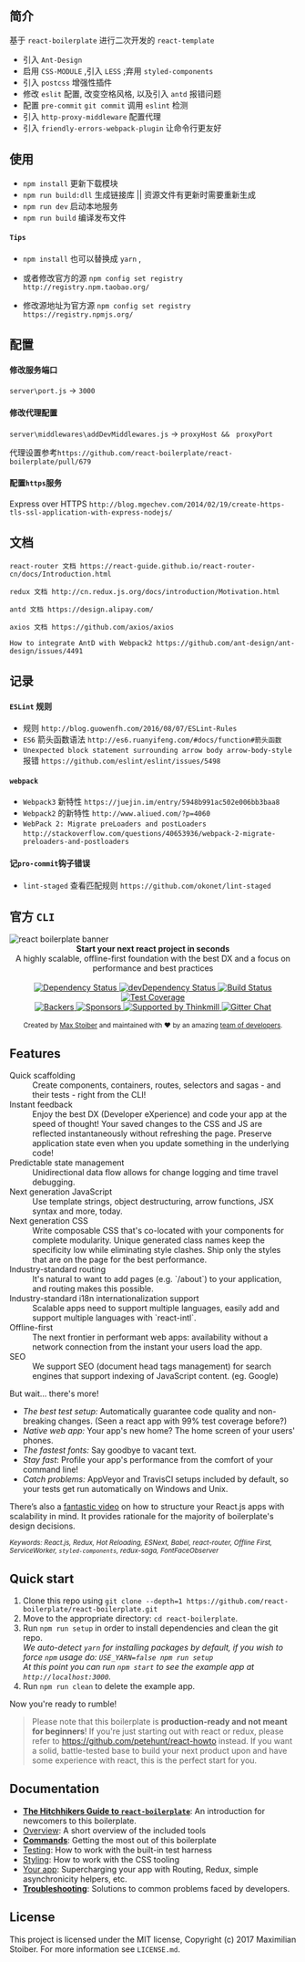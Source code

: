 ## 简介

基于 `react-boilerplate` 进行二次开发的 `react-template`
- 引入 `Ant-Design`
- 启用 `CSS-MODULE` ,引入 `LESS` ;弃用 `styled-components`
- 引入 `postcss` 增强性插件
- 修改 `eslit` 配置, 改变空格风格, 以及引入 `antd` 报错问题
- 配置 `pre-commit` `git commit` 调用 `eslint` 检测
- 引入 `http-proxy-middleware` 配置代理
- 引入 `friendly-errors-webpack-plugin` 让命令行更友好

## 使用

- `npm install` 更新下载模块
- `npm run build:dll` 生成链接库 || 资源文件有更新时需要重新生成
- `npm run dev` 启动本地服务
- `npm run build` 编译发布文件

#### `Tips`

- `npm install` 也可以替换成 `yarn` ,

- 或者修改官方的源 `npm config set registry http://registry.npm.taobao.org/`

- 修改源地址为官方源 `npm config set registry https://registry.npmjs.org/`


## 配置

#### 修改服务端口   

`server\port.js` -> `3000`

#### 修改代理配置

`server\middlewares\addDevMiddlewares.js` -> `proxyHost &&　proxyPort`

代理设置参考`https://github.com/react-boilerplate/react-boilerplate/pull/679`

#### 配置`https`服务

Express over HTTPS `http://blog.mgechev.com/2014/02/19/create-https-tls-ssl-application-with-express-nodejs/`

## 文档

`react-router 文档 https://react-guide.github.io/react-router-cn/docs/Introduction.html`

`redux 文档 http://cn.redux.js.org/docs/introduction/Motivation.html`

`antd 文档 https://design.alipay.com/`

`axios 文档 https://github.com/axios/axios`

`How to integrate AntD with Webpack2 https://github.com/ant-design/ant-design/issues/4491`

## 记录

#### `ESLint` 规则

- 规则 `http://blog.guowenfh.com/2016/08/07/ESLint-Rules`
- `ES6` 箭头函数语法 `http://es6.ruanyifeng.com/#docs/function#箭头函数`
- `Unexpected block statement surrounding arrow body arrow-body-style` 报错 `https://github.com/eslint/eslint/issues/5498`

#### `webpack`
- `Webpack3` 新特性 `https://juejin.im/entry/5948b991ac502e006bb3baa8`
- `Webpack2` 的新特性 `http://www.aliued.com/?p=4060`
- `WebPack 2: Migrate preLoaders and postLoaders`  `http://stackoverflow.com/questions/40653936/webpack-2-migrate-preloaders-and-postloaders`

#### 记`pro-commit`钩子错误

- `lint-staged` 查看匹配规则 `https://github.com/okonet/lint-staged`

## 官方 `CLI`

<img src="https://raw.githubusercontent.com/react-boilerplate/react-boilerplate-brand/master/assets/banner-metal-optimized.jpg" alt="react boilerplate banner" align="center" />

<br />

<div align="center"><strong>Start your next react project in seconds</strong></div>
<div align="center">A highly scalable, offline-first foundation with the best DX and a focus on performance and best practices</div>

<br />

<div align="center">
  <!-- Dependency Status -->
  <a href="https://david-dm.org/react-boilerplate/react-boilerplate">
    <img src="https://david-dm.org/react-boilerplate/react-boilerplate.svg" alt="Dependency Status" />
  </a>
  <!-- devDependency Status -->
  <a href="https://david-dm.org/react-boilerplate/react-boilerplate#info=devDependencies">
    <img src="https://david-dm.org/react-boilerplate/react-boilerplate/dev-status.svg" alt="devDependency Status" />
  </a>
  <!-- Build Status -->
  <a href="https://travis-ci.org/react-boilerplate/react-boilerplate">
    <img src="https://travis-ci.org/react-boilerplate/react-boilerplate.svg" alt="Build Status" />
  </a>
  <!-- Test Coverage -->
  <a href="https://coveralls.io/r/react-boilerplate/react-boilerplate">
    <img src="https://coveralls.io/repos/github/react-boilerplate/react-boilerplate/badge.svg" alt="Test Coverage" />
  </a>
</div>
<div align="center">
    <!-- Backers -->
  <a href="#backers">
    <img src="https://opencollective.com/react-boilerplate/backers/badge.svg" alt="Backers" />
  </a>
      <!-- Sponsors -->
  <a href="#sponsors">
    <img src="https://opencollective.com/react-boilerplate/sponsors/badge.svg" alt="Sponsors" />
  </a>
  <a href="http://thinkmill.com.au/?utm_source=github&utm_medium=badge&utm_campaign=react-boilerplate">
    <img alt="Supported by Thinkmill" src="https://thinkmill.github.io/badge/heart.svg" />
  </a>
  <!-- Gitter -->
  <a href="https://gitter.im/mxstbr/react-boilerplate">
    <img src="https://camo.githubusercontent.com/54dc79dc7da6b76b17bc8013342da9b4266d993c/68747470733a2f2f6261646765732e6769747465722e696d2f6d78737462722f72656163742d626f696c6572706c6174652e737667" alt="Gitter Chat" />
  </a>
</div>

<br />

<div align="center">
  <sub>Created by <a href="https://twitter.com/mxstbr">Max Stoiber</a> and maintained with ❤️ by an amazing <a href="https://github.com/orgs/react-boilerplate/teams/core">team of developers</a>.</sub>
</div>

## Features

<dl>
  <dt>Quick scaffolding</dt>
  <dd>Create components, containers, routes, selectors and sagas - and their tests - right from the CLI!</dd>

  <dt>Instant feedback</dt>
  <dd>Enjoy the best DX (Developer eXperience) and code your app at the speed of thought! Your saved changes to the CSS and JS are reflected instantaneously without refreshing the page. Preserve application state even when you update something in the underlying code!</dd>

  <dt>Predictable state management</dt>
  <dd>Unidirectional data flow allows for change logging and time travel debugging.</dd>

  <dt>Next generation JavaScript</dt>
  <dd>Use template strings, object destructuring, arrow functions, JSX syntax and more, today.</dd>

  <dt>Next generation CSS</dt>
  <dd>Write composable CSS that's co-located with your components for complete modularity. Unique generated class names keep the specificity low while eliminating style clashes. Ship only the styles that are on the page for the best performance.</dd>

  <dt>Industry-standard routing</dt>
  <dd>It's natural to want to add pages (e.g. `/about`) to your application, and routing makes this possible.</dd>

  <dt>Industry-standard i18n internationalization support</dt>
  <dd>Scalable apps need to support multiple languages, easily add and support multiple languages with `react-intl`.</dd>

  <dt>Offline-first</dt>
  <dd>The next frontier in performant web apps: availability without a network connection from the instant your users load the app.</dd>

  <dt>SEO</dt>
  <dd>We support SEO (document head tags management) for search engines that support indexing of JavaScript content. (eg. Google)</dd>
</dl>

But wait... there's more!

  - *The best test setup:* Automatically guarantee code quality and non-breaking
    changes. (Seen a react app with 99% test coverage before?)
  - *Native web app:* Your app's new home? The home screen of your users' phones.
  - *The fastest fonts:* Say goodbye to vacant text.
  - *Stay fast*: Profile your app's performance from the comfort of your command
    line!
  - *Catch problems:* AppVeyor and TravisCI setups included by default, so your
    tests get run automatically on Windows and Unix.

There’s also a <a href="https://vimeo.com/168648012">fantastic video</a> on how to structure your React.js apps with scalability in mind. It provides rationale for the majority of boilerplate's design decisions.

<sub><i>Keywords: React.js, Redux, Hot Reloading, ESNext, Babel, react-router, Offline First, ServiceWorker, `styled-components`, redux-saga, FontFaceObserver</i></sub>

## Quick start

1. Clone this repo using `git clone --depth=1 https://github.com/react-boilerplate/react-boilerplate.git`
2. Move to the appropriate directory: `cd react-boilerplate`.<br />
3. Run `npm run setup` in order to install dependencies and clean the git repo.<br />
   *We auto-detect `yarn` for installing packages by default, if you wish to force `npm` usage do: `USE_YARN=false npm run setup`*<br />
   *At this point you can run `npm start` to see the example app at `http://localhost:3000`.*
4. Run `npm run clean` to delete the example app.

Now you're ready to rumble!

> Please note that this boilerplate is **production-ready and not meant for beginners**! If you're just starting out with react or redux, please refer to https://github.com/petehunt/react-howto instead. If you want a solid, battle-tested base to build your next product upon and have some experience with react, this is the perfect start for you.

## Documentation

- [**The Hitchhikers Guide to `react-boilerplate`**](docs/general/introduction.md): An introduction for newcomers to this boilerplate.
- [Overview](docs/general): A short overview of the included tools
- [**Commands**](docs/general/commands.md): Getting the most out of this boilerplate
- [Testing](docs/testing): How to work with the built-in test harness
- [Styling](docs/css): How to work with the CSS tooling
- [Your app](docs/js): Supercharging your app with Routing, Redux, simple
  asynchronicity helpers, etc.
- [**Troubleshooting**](docs/general/gotchas.md): Solutions to common problems faced by developers.

## License

This project is licensed under the MIT license, Copyright (c) 2017 Maximilian
Stoiber. For more information see `LICENSE.md`.
